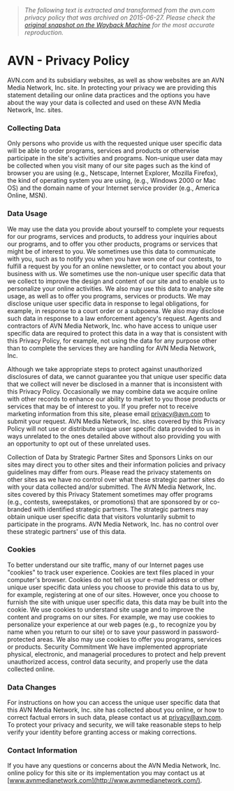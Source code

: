 > *The following text is extracted and transformed from the avn.com privacy policy that was archived on 2015-06-27. Please check the [original snapshot on the Wayback Machine](https://web.archive.org/web/20150627141033id_/http%3A//www.avn.com/about-us/privacy-policy.html) for the most accurate reproduction.*

# AVN - Privacy Policy

AVN.com and its subsidiary websites, as well as show websites are an AVN Media Network, Inc. site. In protecting your privacy we are providing this statement detailing our online data practices and the options you have about the way your data is collected and used on these AVN Media Network, Inc. sites. 

### Collecting Data

Only persons who provide us with the requested unique user specific data will be able to order programs, services and products or otherwise participate in the site's activities and programs. Non-unique user data may be collected when you visit many of our site pages such as the kind of browser you are using (e.g., Netscape, Internet Explorer, Mozilla Firefox), the kind of operating system you are using, (e.g., Windows 2000 or Mac OS) and the domain name of your Internet service provider (e.g., America Online, MSN). 

### Data Usage

We may use the data you provide about yourself to complete your requests for our programs, services and products, to address your inquiries about our programs, and to offer you other products, programs or services that might be of interest to you. We sometimes use this data to communicate with you, such as to notify you when you have won one of our contests, to fulfill a request by you for an online newsletter, or to contact you about your business with us. We sometimes use the non-unique user specific data that we collect to improve the design and content of our site and to enable us to personalize your online activities. We also may use this data to analyze site usage, as well as to offer you programs, services or products. We may disclose unique user specific data in response to legal obligations, for example, in response to a court order or a subpoena. We also may disclose such data in response to a law enforcement agency's request. Agents and contractors of AVN Media Network, Inc. who have access to unique user specific data are required to protect this data in a way that is consistent with this Privacy Policy, for example, not using the data for any purpose other than to complete the services they are handling for AVN Media Network, Inc. 

Although we take appropriate steps to protect against unauthorized disclosures of data, we cannot guarantee you that unique user specific data that we collect will never be disclosed in a manner that is inconsistent with this Privacy Policy. Occasionally we may combine data we acquire online with other records to enhance our ability to market to you those products or services that may be of interest to you. If you prefer not to receive marketing information from this site, please email [privacy@avn.com](mailto:privacy@avn.com) to submit your request. AVN Media Network, Inc. sites covered by this Privacy Policy will not use or distribute unique user specific data provided to us in ways unrelated to the ones detailed above without also providing you with an opportunity to opt out of these unrelated uses. 

Collection of Data by Strategic Partner Sites and Sponsors Links on our sites may direct you to other sites and their information policies and privacy guidelines may differ from ours. Please read the privacy statements on other sites as we have no control over what these strategic partner sites do with your data collected and/or submitted. The AVN Media Network, Inc. sites covered by this Privacy Statement sometimes may offer programs (e.g., contests, sweepstakes, or promotions) that are sponsored by or co-branded with identified strategic partners. The strategic partners may obtain unique user specific data that visitors voluntarily submit to participate in the programs. AVN Media Network, Inc. has no control over these strategic partners' use of this data. 

### Cookies

To better understand our site traffic, many of our Internet pages use "cookies" to track user experience. Cookies are text files placed in your computer's browser. Cookies do not tell us your e-mail address or other unique user specific data unless you choose to provide this data to us by, for example, registering at one of our sites. However, once you choose to furnish the site with unique user specific data, this data may be built into the cookie. We use cookies to understand site usage and to improve the content and programs on our sites. For example, we may use cookies to personalize your experience at our web pages (e.g., to recognize you by name when you return to our site) or to save your password in password-protected areas. We also may use cookies to offer you programs, services or products. Security Commitment We have implemented appropriate physical, electronic, and managerial procedures to protect and help prevent unauthorized access, control data security, and properly use the data collected online. 

### Data Changes

For instructions on how you can access the unique user specific data that this AVN Media Network, Inc. site has collected about you online, or how to correct factual errors in such data, please contact us at [privacy@avn.com](mailto:privacy@avn.com). To protect your privacy and security, we will take reasonable steps to help verify your identity before granting access or making corrections. 

### Contact Information

If you have any questions or concerns about the AVN Media Network, Inc. online policy for this site or its implementation you may contact us at [www.avnmedianetwork.com](http://www.avnmedianetwork.com/). 
